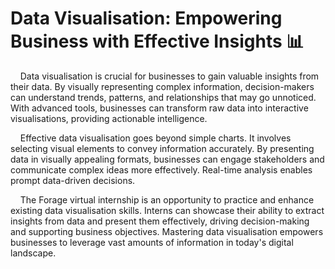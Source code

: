 # Data Visualisation: Empowering Business with Effective Insights 📊

&nbsp;&nbsp;&nbsp;&nbsp;Data visualisation is crucial for businesses to gain valuable insights from their data. By visually representing complex information, decision-makers can understand trends, patterns, and relationships that may go unnoticed. With advanced tools, businesses can transform raw data into interactive visualisations, providing actionable intelligence.

&nbsp;&nbsp;&nbsp;&nbsp;Effective data visualisation goes beyond simple charts. It involves selecting visual elements to convey information accurately. By presenting data in visually appealing formats, businesses can engage stakeholders and communicate complex ideas more effectively. Real-time analysis enables prompt data-driven decisions.

&nbsp;&nbsp;&nbsp;&nbsp;The Forage virtual internship is an opportunity to practice and enhance existing data visualisation skills. Interns can showcase their ability to extract insights from data and present them effectively, driving decision-making and supporting business objectives. Mastering data visualisation empowers businesses to leverage vast amounts of information in today's digital landscape.
